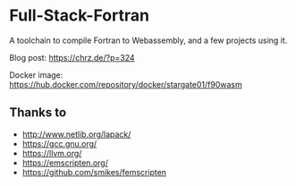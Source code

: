 # Full-Stack-Fortran

A toolchain to compile Fortran to Webassembly, and a few projects using it.

Blog post: https://chrz.de/?p=324

Docker image: https://hub.docker.com/repository/docker/stargate01/f90wasm

## Thanks to

 - http://www.netlib.org/lapack/
 - https://gcc.gnu.org/
 - https://llvm.org/
 - https://emscripten.org/
 - https://github.com/smikes/femscripten